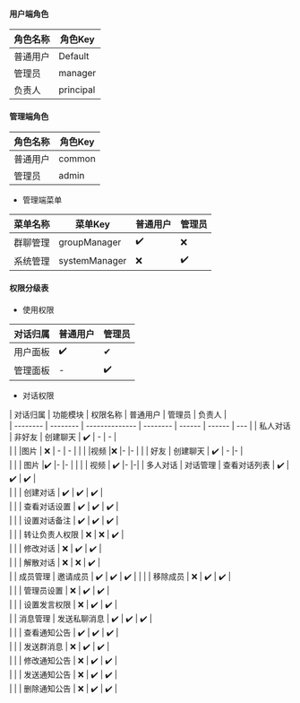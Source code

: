 #### 用户端角色
| 角色名称 | 角色Key |
| --------- | --------- |
|普通用户  |Default   |
|管理员     |manager |
|负责人     |principal |
#### 管理端角色
| 角色名称 | 角色Key |
| --------- | --------- |
| 普通用户 |common|
| 管理员    |admin     |
- 管理端菜单

| 菜单名称 | 菜单Key              | 普通用户 | 管理员 |
| --------- | -----------------  | --------- | ------- |
| 群聊管理 | groupManager  |   ✔️       |   ❌     |
| 系统管理 | systemManager |   ❌       |   ✔️     |

#### 权限分级表
-  使用权限

| 对话归属 | 普通用户 | 管理员 |
| --------- | -------- | ------ |
| 用户面板 | ✔️      | ✔        |
| 管理面板 | -      | ✔️     |

-  对话权限

| 对话归属 | 功能模块 | 权限名称       | 普通用户 | 管理员 | 负责人 |     
| -------- | -------- | --------------   | -------- | ------ | ------ | --- |
| 私人对话 | 非好友   | 创建聊天       |     ✔️     |     -   | -       |    
|          |            |图片               | ❌ | -  |   -   |
|           |           |视频               |❌  |-   |-      |
|          | 好友    | 创建聊天              |    ✔️      |    -    |-        |    
|          |            |        图片       |✔️          |-      |-           |
|          |           |       视频         |  ✔️        |- |-|
| 多人对话 | 对话管理 | 查看对话列表   | ✔️       | ✔️     | ✔️     |     
|          |          | 创建对话       | ✔️       | ✔️     | ✔️     |     
|          |          | 查看对话设置   | ✔️       | ✔️     | ✔️     |     
|          |          | 设置对话备注   | ✔️       | ✔️     | ✔️     |     
|          |          | 转让负责人权限 | ❌       | ❌     | ✔️     |     
|          |          | 修改对话       | ❌       | ✔️     | ✔️     |     
|          |          | 解散对话       | ❌       | ❌     | ✔️     |     
|          | 成员管理 | 邀请成员       | ✔️       | ✔️     | ✔️     |
|          |          | 移除成员       | ❌       | ✔️     | ✔️     |     
|          |          | 管理员设置     | ❌       | ✔️     | ✔️     |     
|          |          | 设置发言权限   | ❌       | ✔️     | ✔️     |     
|          | 消息管理 | 发送私聊消息   | ✔️       | ✔️     | ✔️     |     
|          |          | 查看通知公告   | ✔️       | ✔️     | ✔️     |     
|          |          | 发送群消息     | ❌       | ✔️     | ✔️     |     
|          |          | 修改通知公告   | ❌       | ✔️     | ✔️     |     
|          |          | 发送通知公告   | ❌       | ✔️     | ✔️     |     
|          |          | 删除通知公告   | ❌       | ✔️     | ✔️     |     

